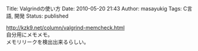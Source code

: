 Title: Valgrindの使い方
Date: 2010-05-20 21:43
Author: masayukig
Tags: C言語, 開発
Status: published

<http://kzk9.net/column/valgrind-memcheck.html>  
自分用にメモメモ。  
メモリリークを検出出来るらしい。
